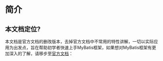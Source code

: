 # 简介

## 本文档定位?

本文档是官方文档的删改版本，去掉官方文档中不常用的特性讲解，一切以实际应用为出发点，旨在帮助初学者快速上手MyBatis框架，如果想对MyBatis框架有更加深入的了解，请移步至[官方文档](http://www.mybatis.org/mybatis-3/zh/index.html)： 

